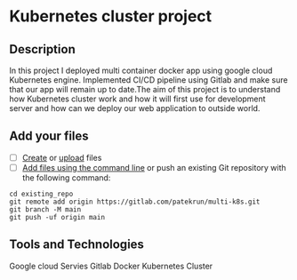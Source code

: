 # Kubernetes cluster project
## Description
In this project I deployed multi container docker app using google cloud Kubernetes engine. Implemented CI/CD pipeline using Gitlab and make sure that our app will remain up to date.The aim of this project is to understand how Kubernetes cluster work and how it will first use for development server and how can we deploy our web application to outside world.

## Add your files

- [ ] [Create](https://docs.gitlab.com/ee/user/project/repository/web_editor.html#create-a-file) or [upload](https://docs.gitlab.com/ee/user/project/repository/web_editor.html#upload-a-file) files
- [ ] [Add files using the command line](https://docs.gitlab.com/ee/gitlab-basics/add-file.html#add-a-file-using-the-command-line) or push an existing Git repository with the following command:

```
cd existing_repo
git remote add origin https://gitlab.com/patekrun/multi-k8s.git
git branch -M main
git push -uf origin main
```

## Tools and Technologies
Google cloud Servies
Gitlab
Docker
Kubernetes Cluster

